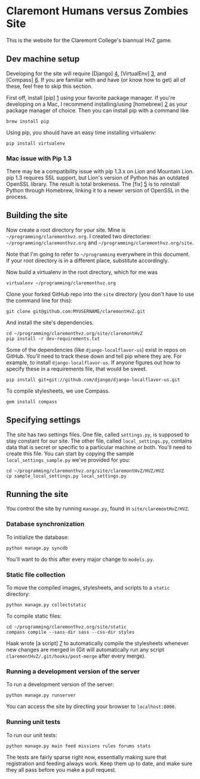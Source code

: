 Claremont Humans versus Zombies Site
====================================

This is the website for the Claremont College's biannual HvZ game.

Dev machine setup
-----------------

Developing for the site will require [Django] [4], [VirtualEnv] [3],
and [Compass] [6]. If you are familiar with and have (or know how to
get) all of these, feel free to skip this section.

First off, install [pip] [1] using your favorite package manager. If
you're developing on a Mac, I recommend installing/using [homebrew]
[2] as your package manager of choice. Then you can install pip with a
command like

    brew install pip

Using pip, you should have an easy time installing virtualenv:

    pip install virtualenv

### Mac issue with Pip 1.3

There may be a compatibility issue with pip 1.3.x on Lion and Mountain
Lion. pip 1.3 requires SSL support, but Lion's version of Python has
an outdated OpenSSL library. The result is total brokeness. The [fix]
[5] is to reinstall Python through Homebrew, linking it to a newer
version of OpenSSL in the process.

Building the site
-----------------

Now create a root directory for your site. Mine is
`~/programming/claremonthvz.org`. I created two directories:
`~/programming/claremonthvz.org` and
`~/programming/claremonthvz.org/site`.

Note that I'm going to refer to `~/programming` everywhere in this
document. If your root directory is in a different place, substitute
accordingly.

Now build a virtualenv in the root directory, which for me was

    virtualenv ~/programming/claremonthvz.org

Clone your forked GitHub repo into the `site` directory (you don't
have to use the command line for this):

    git clone git@github.com:MYUSERNAME/claremontHvZ.git

And install the site's dependencies.

    cd ~/programming/claremonthvz.org/site/claremontHvZ
    pip install -r dev-requirements.txt

Some of the dependencies (like `django-localflavor-us`) exist in repos
on GitHub. You'll need to track these down and tell pip where they
are. For example, to install `django-localflavor-us`. If anyone
figures out how to specify these in a requirements file, that would be
sweet.

    pip install git+git://github.com/django/django-localflavor-us.git

To compile stylesheets, we use Compass.

    gem install compass

Specifying settings
-------------------

The site has two settings files. One file, called `settings.py`, is
supposed to stay constant for our site. The other file, called
`local_settings.py`, contains data that is secret or specific to a
particular machine or both. You'll need to create this file. You can
start by copying the sample `local_settings_sample.py` we've provided
for you:

    cd ~/programming/claremonthvz.org/site/claremontHvZ/HVZ/HVZ
    cp sample_local_settings.py local_settings.py

Running the site
----------------

You control the site by running `manage.py`, found in
`site/claremontHvZ/HVZ`.

### Database synchronization

To initialize the database:

    python manage.py syncdb

You'll want to do this after every major change to `models.py`.

### Static file collection

To move the compiled images, stylesheets, and scripts to a `static` directory:

    python manage.py collectstatic

To compile static files:

    cd ~/programming/claremonthvz.org/site/static
    compass compile --sass-dir sass --css-dir styles


Haak wrote [a script] [7] to automatically compile the stylesheets
whenever new changes are merged in (Git will automatically run any
script `claremontHvZ/.git/hooks/post-merge` after every merge).

### Running a development version of the server

To run a development version of the server:

    python manage.py runserver

You can access the site by directing your browser to `localhost:8000`.

### Running unit tests

To run our unit tests:

    python manage.py main feed missions rules forums stats

The tests are fairly sparse right now, essentially making sure that
registration and feeding always work. Keep them up to date, and make
sure they all pass before you make a pull request.


[1]: http://www.pip-installer.org/ "PyPI Package Manager"
[2]: http://mxcl.github.io/homebrew/ "Homebrew"
[3]: https://pypi.python.org/pypi/virtualenv/ "VirtualEnv"
[4]: https://www.djangoproject.com/ "Django"
[5]: https://github.com/pypa/pip/issues/829/ "pip Issue 829"
[6]: https://rubygems.org/gems/compass "Compass"
[7]: https://github.com/haaksmash/tools/blob/master/githooks/deploy/post-merge "Haak's Post-Merge Hook"
